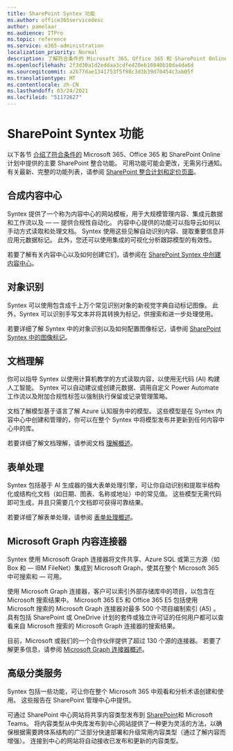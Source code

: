 ```yaml
---
title: SharePoint Syntex 功能
ms.author: office365servicedesc
author: pamelaar
ms.audience: ITPro
ms.topic: reference
ms.service: o365-administration
localization_priority: Normal
description: 了解符合条件的 Microsoft 365、Office 365 和 SharePoint Online 计划中提供的主要 SharePoint Syntex 功能。
ms.openlocfilehash: 2f3d30a1d2eddaa3cdfe420eb10840b10da4da6d
ms.sourcegitcommit: a2b77dae1341753f5f98c3d3b39d70454c3ab05f
ms.translationtype: MT
ms.contentlocale: zh-CN
ms.lasthandoff: 03/24/2021
ms.locfileid: "51172627"
---
```

# <a name="sharepoint-syntex-features"></a>SharePoint Syntex 功能 

以下各节 [介绍了符合条件的](sharepoint-syntex-service-description.md) Microsoft 365、Office 365 和 SharePoint Online 计划中提供的主要 SharePoint 整合功能。 可用功能可能会更改，无需另行通知。 有关最新、完整的功能列表，请参阅 [SharePoint 整合计划和定价页面](https://www.microsoft.com/microsoft-365/enterprise/sharepoint-syntex)。

## <a name="syntex-content-center"></a>合成内容中心

Syntex 提供了一个称为内容中心的网站模板，用于大规模管理内容、集成元数据和工作流以及 &mdash;  &mdash; 提供合规性自动化。 内容中心提供的功能可以指导云如何以手动方式读取和处理文档。 Syntex 使用这些见解自动识别内容、提取重要信息并应用元数据标记。 此外，您还可以使用集成的可视化分析跟踪模型的有效性。

若要了解有关内容中心以及如何创建它们，请参阅在 [SharePoint Syntex 中创建内容中心](/microsoft-365/contentunderstanding/create-a-content-center)。

## <a name="object-recognition"></a>对象识别

Syntex 可以使用包含成千上万个常见识别对象的新视觉字典自动标记图像。 此外，Syntex 可以识别手写文本并将其转换为标记，供搜索和进一步处理使用。

若要详细了解 Syntex 中的对象识别以及如何配置图像标记，请参阅 [SharePoint Syntex 中的图像标记](/microsoft-365/contentunderstanding/image-tagging)。

## <a name="document-understanding"></a>文档理解

你可以指导 Syntex 以使用计算机教学的方式读取内容，以使用无代码 (AI) 构建人工智能。 Syntex 可以自动建议或创建元数据、调用自定义 Power Automate 工作流以及附加合规性标签以强制执行保留或记录管理策略。

文档了解模型基于语言了解 Azure 认知服务中的模型。 这些模型是在 Syntex 内容中心中创建和管理的，你可以在整个 Syntex 中将模型发布并更新到任何内容中心中的库。

若要详细了解文档理解，请参阅文档 [理解概述](/microsoft-365/contentunderstanding/document-understanding-overview)。

## <a name="form-processing"></a>表单处理

Syntex 包括基于 AI 生成器的强大表单处理引擎，可让你自动识别和提取半结构化或结构化文档（如日期、图表、名称或地址）中的常见值。 这些模型无需代码即可生成，并且只需要几个文档即可获得可靠结果。

若要详细了解表单处理，请参阅 [表单处理概述](/microsoft-365/contentunderstanding/form-processing-overview)。

## <a name="microsoft-graph-content-connectors"></a>Microsoft Graph 内容连接器

Syntex 使用 Microsoft Graph 连接器将文件共享、Azure SQL 或第三方源（如 Box 和 &mdash; IBM FileNet）集成到 Microsoft Graph，使其在整个 Microsoft 365 中可搜索和 &mdash; 可用。

使用 Microsoft Graph 连接器，客户可以索引外部存储库中的项目，以包含在 Microsoft 搜索结果中。 Microsoft 365 E5 和 Office 365 E5 包括使用 Microsoft 搜索的 Microsoft Graph 连接器对最多 500 个项目编制索引 (A5) 。 具有包括 SharePoint 或 OneDrive 计划的套件或独立许可证的任何用户都可以查看来自 Microsoft 搜索的 Microsoft Graph 连接器的搜索结果。

目前，Microsoft 或我们的一个合作伙伴提供了超过 130 个源的连接器。 若要了解更多信息，请参阅 [Microsoft Graph 连接器概述](/MicrosoftSearch/connectors-overview)。

## <a name="advanced-taxonomy-services"></a>高级分类服务

Syntex 包括一些功能，可让你在整个 Microsoft 365 中观看和分析术语创建和使用。 这些报告在 SharePoint 管理中心中提供。

可通过 SharePoint 中心网站将共享内容类型发布到 [SharePoint](/sharepoint/dev/features/hub-site/hub-site-overview)和 Microsoft Teams。 将内容类型从中央库发布到中心网站提供了一种更为灵活的方法，以确保根据需要跨体系结构的广泛部分快速部署和升级常用内容类型（通过了解内容而增强）。 连接到中心的网站将自动接收已发布和更新的内容类型。